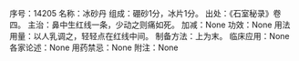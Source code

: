 序号：14205
名称：冰砂丹
组成：硼砂1分，冰片1分。
出处：《石室秘录》卷四。
主治：鼻中生红线一条，少动之则痛如死。
加减：None
功效：None
用法用量：以人乳调之，轻轻点在红线中间。
制备方法：上为末。
临床应用：None
各家论述：None
用药禁忌：None
附注：None
